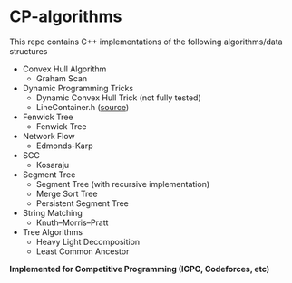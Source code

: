 # CP-algorithms
This repo contains C++ implementations of the following algorithms/data structures
- Convex Hull Algorithm
  - Graham Scan
- Dynamic Programming Tricks
  - Dynamic Convex Hull Trick (not fully tested)
  - LineContainer.h ([source](https://github.com/kth-competitive-programming/kactl/blob/main/content/data-structures/LineContainer.h))
- Fenwick Tree
  - Fenwick Tree
- Network Flow
  - Edmonds-Karp
- SCC
  - Kosaraju
- Segment Tree
  - Segment Tree (with recursive implementation)
  - Merge Sort Tree
  - Persistent Segment Tree
- String Matching
  - Knuth–Morris–Pratt
- Tree Algorithms
  - Heavy Light Decomposition
  - Least Common Ancestor

  
**Implemented for Competitive Programming (ICPC, Codeforces, etc)**
